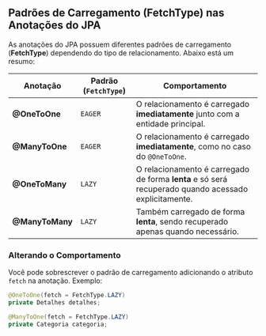 ## Padrões de Carregamento (FetchType) nas Anotações do JPA

As anotações do JPA possuem diferentes padrões de carregamento (**FetchType**) dependendo do tipo de relacionamento. Abaixo está um resumo:

| Anotação      | Padrão (`FetchType`) | Comportamento                                                                 |
|---------------|----------------------|-------------------------------------------------------------------------------|
| **@OneToOne** | `EAGER`             | O relacionamento é carregado **imediatamente** junto com a entidade principal. |
| **@ManyToOne**| `EAGER`             | O relacionamento é carregado **imediatamente**, como no caso do `@OneToOne`.   |
| **@OneToMany**| `LAZY`              | O relacionamento é carregado de forma **lenta** e só será recuperado quando acessado explicitamente. |
| **@ManyToMany**| `LAZY`             | Também carregado de forma **lenta**, sendo recuperado apenas quando necessário. |

### Alterando o Comportamento

Você pode sobrescrever o padrão de carregamento adicionando o atributo `fetch` na anotação. Exemplo:

```java
@OneToOne(fetch = FetchType.LAZY)
private Detalhes detalhes;

@ManyToOne(fetch = FetchType.LAZY)
private Categoria categoria;
